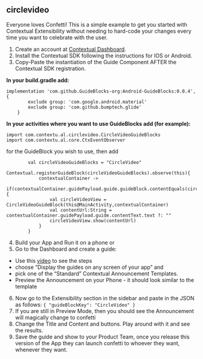 ## circlevideo

Everyone loves Confetti! This is a simple example to get you started with Contextual Extensibility without needing to hard-code your changes every time you want to celebrate with the user.

1. Create an account at [Contextual Dashboard](https://dashboard.contextu.al/ "Contextual Dashboard").
2. Install the Contextual SDK following the instructions for IOS or Android.
3. Copy-Paste the instantiation of the Guide Component AFTER the Contextual SDK registration.

**In your build.gradle add:**

```
implementation 'com.github.GuideBlocks-org:Android-GuideBlocks:0.0.4', {
        exclude group: 'com.google.android.material'
        exclude group: 'com.github.bumptech.glide'
    }
```

**In your activities where you want to use GuideBlocks add (for example):**

```
import com.contextu.al.circlevideo.CircleVideoGuideBlocks
import com.contextu.al.core.CtxEventObserver
```

for the GuideBlock you wish to use, then add 

```
        val circleVideoGuideBlocks = "CircleVideo"
        Contextual.registerGuideBlock(circleVideoGuideBlocks).observe(this){
            contextualContainer ->
            if(contextualContainer.guidePayload.guide.guideBlock.contentEquals(circleVideoGuideBlocks)){
                val circleVideoView = CircleVideoGuideBlock(this@MainActivity,contextualContainer)
                val contentUrl:String = contextualContainer.guidePayload.guide.contentText.text ?: ""
                circleVideoView.show(contentUrl)
            }
        }
```


4. Build your App and Run it on a phone or
5. Go to the Dashboard and create a guide:
* Use this [video]( https://vimeo.com/863886653#t=0m58s "Another Guide Creation How-to") to see the steps
* choose “Display the guides on any screen of your app” and
* pick one of the “Standard” Contextual Announcement Templates.
* Preview the Announcement on your Phone - it should look similar to the template
6. Now go to the Extensibility section in the sidebar and paste in the JSON as follows:
   `
   {
   "guideBlockKey": "CircleVideo"
   }
   `
7. If you are still in Preview Mode, then you should see the Announcement will magically change to confetti
8. Change the Title and Content and buttons. Play around with it and see the results.
9. Save the guide and show to your Product Team, once you release this version of the App they can launch confetti to whoever they want, whenever they want.


